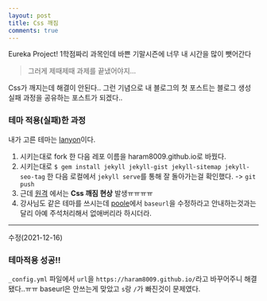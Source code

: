 ```yaml
---
layout: post
title: Css 깨짐
comments: true
---
```


Eureka Project! 1학점짜리 과목인데 바쁜 기말시즌에 너무 내 시간을 많이 뺏어간다
> 그러게 제때제때 과제를 끝냈어야지...

Css가 깨지는데 해결이 안된다.. 그런 기념으로 내 블로그의 첫 포스트는 블로그 생성 실패 과정을 공유하는 포스트가 되겠다..

### 테마 적용(실패)한 과정
내가 고른 테마는 [lanyon](https://github.com/poole/lanyon)이다.
1. 시키는대로 fork 한 다음 레포 이름을 haram8009.github.io로 바꿨다.
2. 시키는대로 `$ gem install jekyll jekyll-gist jekyll-sitemap jekyll-seo-tag` 한 다음 로컬에서 `jekyll serve`를 통해 잘 돌아가는걸 확인했다. -> `git push`
3. 근데 [원격](haram8009.github.io) 에서는 **Css 깨짐 현상** 발생ㅠㅠㅠㅠ
4. 강사님도 같은 테마를 쓰시는데 [poole](https://github.com/poole/poole)에서 `baseurl`을 수정하라고 안내하는것과는 달리 아예 주석처리해서 없애버리라 하시더라.

---
수정(2021-12-16)

### 테마적용 성공!!
`_config.yml` 파일에서 `url`을 `https://haram8009.github.io/`라고 바꾸어주니 해결됐다..ㅠㅠ
baseurl은 안쓰는게 맞았고 `s`랑 `/`가 빠진것이 문제였다.
